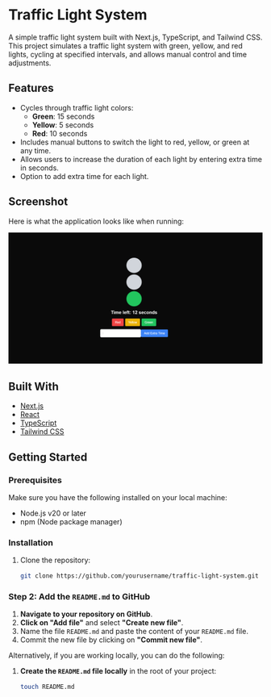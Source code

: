 # Traffic Light System

A simple traffic light system built with Next.js, TypeScript, and Tailwind CSS. This project simulates a traffic light system with green, yellow, and red lights, cycling at specified intervals, and allows manual control and time adjustments.

## Features

- Cycles through traffic light colors:
  - **Green**: 15 seconds
  - **Yellow**: 5 seconds
  - **Red**: 10 seconds
- Includes manual buttons to switch the light to red, yellow, or green at any time.
- Allows users to increase the duration of each light by entering extra time in seconds.
- Option to add extra time for each light.

## Screenshot

Here is what the application looks like when running:

![Traffic Light System Screenshot](./src/app/images/traffic-light-system.png)
  
## Built With

- [Next.js](https://nextjs.org/)
- [React](https://reactjs.org/)
- [TypeScript](https://www.typescriptlang.org/)
- [Tailwind CSS](https://tailwindcss.com/)

## Getting Started

### Prerequisites

Make sure you have the following installed on your local machine:

- Node.js v20 or later
- npm (Node package manager)

### Installation

1. Clone the repository:

   ```bash
   git clone https://github.com/yourusername/traffic-light-system.git


### Step 2: Add the `README.md` to GitHub

1. **Navigate to your repository on GitHub**.
2. **Click on "Add file"** and select **"Create new file"**.
3. Name the file `README.md` and paste the content of your `README.md` file.
4. Commit the new file by clicking on **"Commit new file"**.

Alternatively, if you are working locally, you can do the following:

1. **Create the `README.md` file locally** in the root of your project:

   ```bash
   touch README.md
